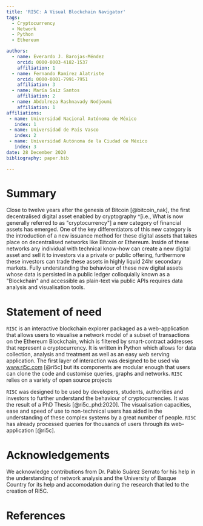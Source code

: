 ```yaml
---
title: 'RI5C: A Visual Blockchain Navigator'
tags:
  - Cryptocurrency
  - Network
  - Python
  - Ethereum

authors:
  - name: Everardo J. Barojas-Méndez
    orcid: 0000-0003-4182-1537
    affiliation: 1
  - name: Fernando Ramírez Alatriste
    orcid: 0000-0001-7991-7951
    affiliation: 3
  - name: María Saiz Santos
    affiliation: 2
  - name: Abdolreza Rashnavady Nodjoumi
    affiliation: 1
affiliations:
 - name: Universidad Nacional Autónoma de México
   index: 1
 - name: Universidad de País Vasco
   index: 2
 - name: Universidad Autónoma de la Ciudad de México
   index: 3
date: 28 December 2020
bibliography: paper.bib

---
```


# Summary

Close to twelve years after the genesis of Bitcoin [@bitcoin_nak], the first decentralised digital asset enabled by cryptography ^[i.e., What is now generally referred to as "cryptocurrency"] a new category of financial assets has emerged. One of the key differentiators of this new category is the introduction of a new issuance method for these digital assets that takes place on decentralised networks like Bitcoin or Ethereum. Inside of these networks any individual with technical know-how can create a new digital asset and sell it to investors via a private or public offering, furthermore these investors can trade these assets in highly liquid 24hr secondary markets. Fully understanding the behaviour of these new digital assets whose data is persisted in a public ledger colloquially known as a "Blockchain" and accessible as plain-text via public APIs requires data analysis and visualisation tools.

# Statement of need

`RI5C` is an interactive blockchain explorer packaged as a web-application that allows users to visualise a network model of a subset of transactions on the Ethereum Blockchain, which is filtered by smart-contract addresses that represent a cryptocurrency. It is written in Python which allows for data collection, analysis and treatment as well as an easy web serving application. The first layer of interaction was designed to be used via www.ri5c.com [@ri5c] but its components are modular enough that users can clone the code and customise queries, graphs and networks. `RI5C` relies on a variety of open source projects

`RI5C` was designed to be used by developers, students, authorities and investors to further understand the behaviour of cryptocurrencies. It was the result of a PhD Thesis [@ri5c_phd:2020]. The visualisation capacities, ease and speed of use to non-technical users has aided in the understanding of these complex systems by a great number of people. `RI5C` has already processed queries for thousands of users through its web-application [@ri5c].

# Acknowledgements

We acknowledge contributions from Dr. Pablo Suárez Serrato for his help in the understanding of network analysis and the University of Basque Country for its help and accomodation during the research that led to the creation of RI5C.

# References

